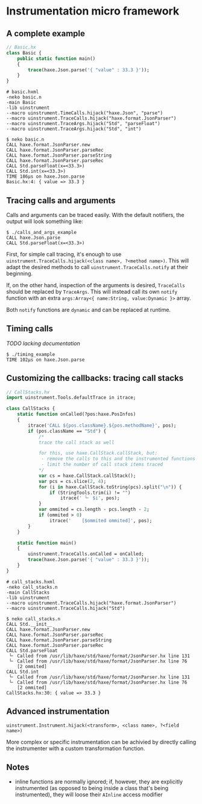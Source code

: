 # Instrumentation micro framework

## A complete example

```haxe
// Basic.hx
class Basic {
	public static function main()
	{
		trace(haxe.Json.parse('{ "value" : 33.3 }'));
	}
}
```

```hxml
# basic.hxml
-neko basic.n
-main Basic
-lib uinstrument
--macro uinstrument.TimeCalls.hijack("haxe.Json", "parse")
--macro uinstrument.TraceCalls.hijack("haxe.format.JsonParser")
--macro uinstrument.TraceArgs.hijack("Std", "parseFloat")
--macro uinstrument.TraceArgs.hijack("Std", "int")
```

```
$ neko basic.n
CALL haxe.format.JsonParser.new
CALL haxe.format.JsonParser.parseRec
CALL haxe.format.JsonParser.parseString
CALL haxe.format.JsonParser.parseRec
CALL Std.parseFloat(x=<33.3>)
CALL Std.int(x=<33.3>)
TIME 186μs on haxe.Json.parse
Basic.hx:4: { value => 33.3 }
```

## Tracing calls and arguments

Calls and arguments can be traced easily.  With the default notifiers, the output will look something like:

```
$ ./calls_and_args_example
CALL haxe.Json.parse
CALL Std.parseFloat(x=<33.3>)
```

First, for simple call tracing, it's enough to use `uinstrument.TraceCalls.hijack(<class name>, ?<method name>)`.
This will adapt the desired methods to call `uinstrument.TraceCalls.notify` at their beginning.

If, on the other hand, inspection of the arguments is desired, `TraceCalls` should be replaced by `TraceArgs`.
This will instead call its own `notify` function with an extra `args:Array<{ name:String, value:Dynamic }>` array.

Both `notify` functions are `dynamic` and can be replaced at runtime.

## Timing calls

_TODO lacking documentation_

```
$ ./timing_example
TIME 102μs on haxe.Json.parse
```

## Customizing the callbacks: tracing call stacks

```haxe
// CallStacks.hx
import uinstrument.Tools.defaultTrace in itrace;

class CallStacks {
	static function onCalled(?pos:haxe.PosInfos)
	{
		itrace('CALL ${pos.className}.${pos.methodName}', pos);
		if (pos.className == "Std") {
			/*
			trace the call stack as well

			for this, use haxe.CallStack.callStack, but:
			 - remove the calls to this and the instrumented functions
			 - limit the number of call stack items traced
			*/
			var cs = haxe.CallStack.callStack();
			var pcs = cs.slice(2, 4);
			for (i in haxe.CallStack.toString(pcs).split("\n")) {
				if (StringTools.trim(i) != "")
					itrace(' └╴ $i', pos);
			}
			var ommited = cs.length - pcs.length - 2;
			if (ommited > 0)
				itrace('    [$ommited ommited]', pos);
		}
	}

	static function main()
	{
		uinstrument.TraceCalls.onCalled = onCalled;
		trace(haxe.Json.parse('{ "value" : 33.3 }'));
	}
}
```

```hxml
# call_stacks.hxml
-neko call_stacks.n
-main CallStacks
-lib uinstrument
--macro uinstrument.TraceCalls.hijack("haxe.format.JsonParser")
--macro uinstrument.TraceCalls.hijack("Std")
```

```
$ neko call_stacks.n
CALL Std.__init__
CALL haxe.format.JsonParser.new
CALL haxe.format.JsonParser.parseRec
CALL haxe.format.JsonParser.parseString
CALL haxe.format.JsonParser.parseRec
CALL Std.parseFloat
 └╴ Called from /usr/lib/haxe/std/haxe/format/JsonParser.hx line 131
 └╴ Called from /usr/lib/haxe/std/haxe/format/JsonParser.hx line 76
    [2 ommited]
CALL Std.int
 └╴ Called from /usr/lib/haxe/std/haxe/format/JsonParser.hx line 131
 └╴ Called from /usr/lib/haxe/std/haxe/format/JsonParser.hx line 76
    [2 ommited]
CallStacks.hx:30: { value => 33.3 }
```

## Advanced instrumentation

`uinstrument.Instrument.hijack(<transform>, <class name>, ?<field name>)`

More complex or specific instrumentation can be achivied by directly calling
the instrumenter with a custom transformation function.

## Notes

 - inline functions are normally ignored; if, however, they are explicitly
   instrumented (as opposed to being inside a class that's being instrumented),
   they will loose their `AInline` access modifier
